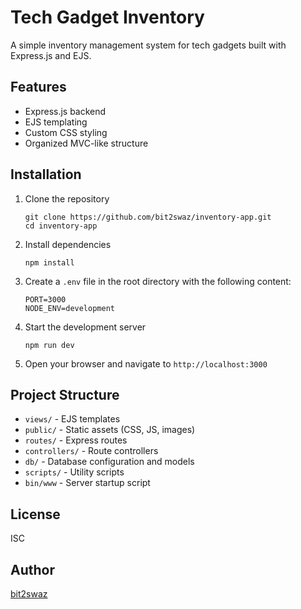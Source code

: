 # Tech Gadget Inventory

A simple inventory management system for tech gadgets built with Express.js and EJS.

## Features

- Express.js backend
- EJS templating
- Custom CSS styling
- Organized MVC-like structure

## Installation

1. Clone the repository
   ```
   git clone https://github.com/bit2swaz/inventory-app.git
   cd inventory-app
   ```

2. Install dependencies
   ```
   npm install
   ```

3. Create a `.env` file in the root directory with the following content:
   ```
   PORT=3000
   NODE_ENV=development
   ```

4. Start the development server
   ```
   npm run dev
   ```

5. Open your browser and navigate to `http://localhost:3000`

## Project Structure

- `views/` - EJS templates
- `public/` - Static assets (CSS, JS, images)
- `routes/` - Express routes
- `controllers/` - Route controllers
- `db/` - Database configuration and models
- `scripts/` - Utility scripts
- `bin/www` - Server startup script

## License

ISC

## Author

[bit2swaz](https://github.com/bit2swaz) 